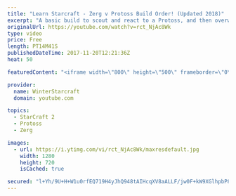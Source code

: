 ```yaml
---
title: "Learn Starcraft - Zerg v Protoss Build Order! (Updated 2018)"
excerpt: "A basic build to scout and react to a Protoss, and then overwhelm them with the swarm! Meant for lower level players looking for direction, not higher level looking for the dankest meta. -- Watch live at https://www.twitch.tv/wintergaming"
originalUrl: https://youtube.com/watch?v=rct_NjAc8Wk
type: video
price: Free
length: PT14M41S
publishedDateTime: 2017-11-20T12:21:36Z
heat: 50

featuredContent: "<iframe width=\"800\" height=\"500\" frameborder=\"0\" src=\"https://www.youtube.com/embed/rct_NjAc8Wk\" allow=\"accelerometer; autoplay; encrypted-media; gyroscope; picture-in-picture\" allowfullscreen></iframe>"

provider:
  name: WinterStarcraft
  domain: youtube.com

topics:
  - StarCraft 2
  - Protoss
  - Zerg

images:
  - url: https://i.ytimg.com/vi/rct_NjAc8Wk/maxresdefault.jpg
    width: 1280
    height: 720
    isCached: true

secured: "l+Yh/9U+H+W1u0rfEQ719H4yJhQ948tAIHcqXV8aALLF/jw0F+kW9XGlhpbP8Gut42kblMv/bXMUFAIT4HW/58FCUnDzKUztJJ33B/cENeJWHVhJGm9jAY53Jn4w+wdtRKKvmgm2NgoIHKtr7gI0ts7/iJVzbWODGx/bVwMuoRl66deQC24meps3LWcnb4Qr+CDa2tH0TvWTeapqltmgBX3mHYHSPrkTCDJndAJokAwInY1qRylI4Nh/iNm8ufYHHCh7vJu3VSeTJQFxw8teYdWvvxeTzwyoWhHbMXa55eYnqXpjaFo5N6r9JTrqNc+0+5nT2q0AagZH4wRCZIGSYjRXoC2LQWvLB4YI6Ygq8Lck45y+D+/nWbSKN14e6dw9B9EaotBbVdKBO/sIh096uMbUlj6gvuJTO3O/qalaN6c=;kqc0J1fbcF3KQm/lbiTTAQ=="
---
```


